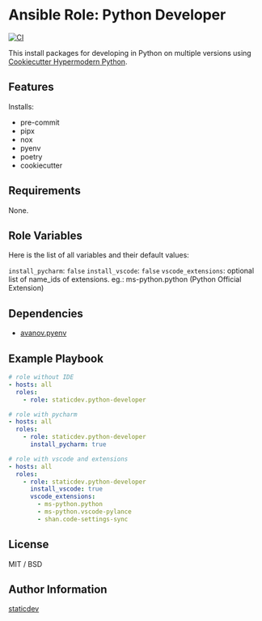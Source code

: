 # Ansible Role: Python Developer

[![CI](https://github.com/staticdev/ansible-role-python-developer/workflows/CI/badge.svg?event=push)](https://github.com/staticdev/ansible-role-python-developer/actions?query=workflow%3ACI)

This install packages for developing in Python on multiple versions using [Cookiecutter Hypermodern Python](https://github.com/cjolowicz/cookiecutter-hypermodern-python).

## Features

Installs:

- pre-commit
- pipx
- nox
- pyenv
- poetry
- cookiecutter

## Requirements

None.

## Role Variables

Here is the list of all variables and their default values:

`install_pycharm`: `false`
`install_vscode`: `false`
`vscode_extensions`: optional list of name_ids of extensions. eg.: ms-python.python (Python Official Extension)

## Dependencies

- [avanov.pyenv](https://galaxy.ansible.com/avanov/pyenv)

## Example Playbook

```yaml
# role without IDE
- hosts: all
  roles:
    - role: staticdev.python-developer

# role with pycharm
- hosts: all
  roles:
    - role: staticdev.python-developer
      install_pycharm: true

# role with vscode and extensions
- hosts: all
  roles:
    - role: staticdev.python-developer
      install_vscode: true
      vscode_extensions:
        - ms-python.python
        - ms-python.vscode-pylance
        - shan.code-settings-sync
```

## License

MIT / BSD

## Author Information

[staticdev](http://github.com/staticdev)
